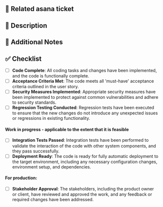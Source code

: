 ## 🎫 Related asana ticket
<!-- Attach a link to Asana ticket that this PR addresses -->


## 📌 Description
<!-- What this PR does and why it is needed. -->


## 📝 Additional Notes
<!-- Any special instructions or breaking changes that is worth mentioning -->


## ✅ Checklist

- [ ] **Code Complete**: All coding tasks and changes have been implemented, and the code is functionally complete.
- [ ] **Acceptance Criteria Met**: The code meets all 'must-have' acceptance criteria outlined in the user story.
- [ ] **Security Measures Implemented**: Appropriate security measures have been implemented to protect against common vulnerabilities and adhere to security standards.
- [ ] **Regression Testing Conducted**: Regression tests have been executed to ensure that the new changes do not introduce any unexpected issues or regressions in existing functionality.
#### Work in progress - applicable to the extent that it is feasible
- [ ] **Integration Tests Passed**: Integration tests have been performed to validate the interaction of the code with other system components, and they pass successfully.
- [ ] **Deployment Ready**: The code is ready for fully automatic deployment to the target environment, including any necessary configuration changes, environment setup, and dependencies.
#### For production:
- [ ] **Stakeholder Approval**: The stakeholders, including the product owner or client, have reviewed and approved the work, and any feedback or required changes have been addressed.
